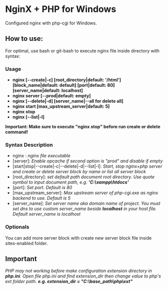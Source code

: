 # NginX + PHP for Windows
Configured nginx with php-cgi for Windows.

## How to use:
For optimal, use bash or git-bash to execute nginx file inside directory with syntax:  

### Usage
- **nginx [--create|-c] [root_directory|default: '/html'] [block_name|default: default] [port|default: 80] [server_name|default: localhost]**
- **nginx server [--prod|default: empty]**
- **nginx [--delete|-d] [server_name|--all for delete all]**
- **nginx start [max_upstream_server|default: 5]**
- **nginx stop**
- **nginx [--list|-l]**

**Important: Make sure to execute \"nginx stop\" before run create or delete command!**

### Syntax Description
- nginx : *nginx file executable*
- [server]: *Enable opcache if second option is "prod" and disable if empty*
- [start|stop|--create|-c|--delete|-d|--list|-l]: *Start, stop nginx+php server and create or delete server block by name or list all server block*
- [root_directory]: *set default path document root directory. Use quote symbol to input document path, e.g. __'C:\xampp\htdocs'__*
- [port]: *Set port. Default is 80*
- [max_upstream_server]: *Max upstream server of php-cgi.exe as nginx backend to use. Default is 5*
- [server_name]: *Set server name aka domain name of project. You must set dns to use custom server_name beside __localhost__ in your host file. Default server_name is localhost*

### Optionals
You can add more server block with create new server block file inside sites-enabled folder.

## Important
*PHP may not working before make configuration extension directory in __php.ini__. Open file php.ini and find extension_dir then change value to php's ext folder path. __e.g. extension_dir = "C:\base_path\php\ext"__*
